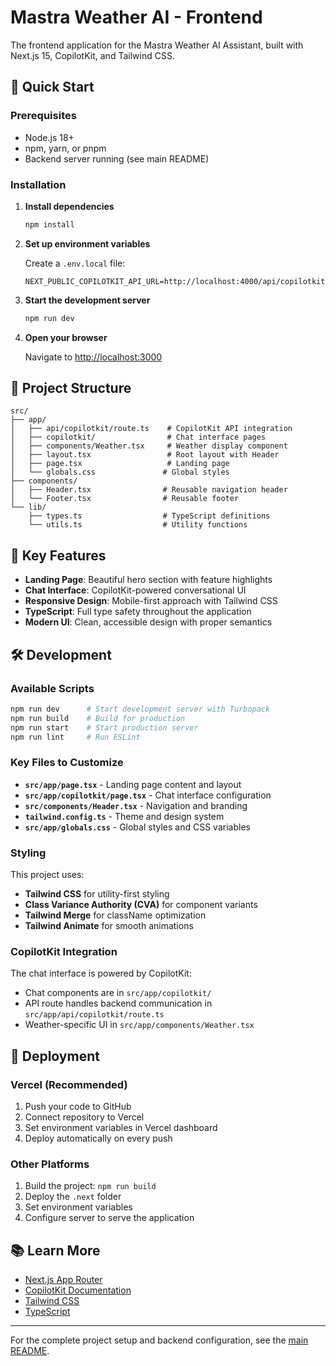 # Mastra Weather AI - Frontend

The frontend application for the Mastra Weather AI Assistant, built with Next.js 15, CopilotKit, and Tailwind CSS.

## 🚀 Quick Start

### Prerequisites

- Node.js 18+
- npm, yarn, or pnpm
- Backend server running (see main README)

### Installation

1. **Install dependencies**

   ```bash
   npm install
   ```

2. **Set up environment variables**

   Create a `.env.local` file:

   ```env
   NEXT_PUBLIC_COPILOTKIT_API_URL=http://localhost:4000/api/copilotkit
   ```

3. **Start the development server**

   ```bash
   npm run dev
   ```

4. **Open your browser**

   Navigate to [http://localhost:3000](http://localhost:3000)

## 📁 Project Structure

```
src/
├── app/
│   ├── api/copilotkit/route.ts    # CopilotKit API integration
│   ├── copilotkit/                # Chat interface pages
│   ├── components/Weather.tsx     # Weather display component
│   ├── layout.tsx                 # Root layout with Header
│   ├── page.tsx                   # Landing page
│   └── globals.css               # Global styles
├── components/
│   ├── Header.tsx                # Reusable navigation header
│   └── Footer.tsx                # Reusable footer
└── lib/
    ├── types.ts                  # TypeScript definitions
    └── utils.ts                  # Utility functions
```

## 🎨 Key Features

- **Landing Page**: Beautiful hero section with feature highlights
- **Chat Interface**: CopilotKit-powered conversational UI
- **Responsive Design**: Mobile-first approach with Tailwind CSS
- **TypeScript**: Full type safety throughout the application
- **Modern UI**: Clean, accessible design with proper semantics

## 🛠️ Development

### Available Scripts

```bash
npm run dev      # Start development server with Turbopack
npm run build    # Build for production
npm run start    # Start production server
npm run lint     # Run ESLint
```

### Key Files to Customize

- **`src/app/page.tsx`** - Landing page content and layout
- **`src/app/copilotkit/page.tsx`** - Chat interface configuration
- **`src/components/Header.tsx`** - Navigation and branding
- **`tailwind.config.ts`** - Theme and design system
- **`src/app/globals.css`** - Global styles and CSS variables

### Styling

This project uses:

- **Tailwind CSS** for utility-first styling
- **Class Variance Authority (CVA)** for component variants
- **Tailwind Merge** for className optimization
- **Tailwind Animate** for smooth animations

### CopilotKit Integration

The chat interface is powered by CopilotKit:

- Chat components are in `src/app/copilotkit/`
- API route handles backend communication in `src/app/api/copilotkit/route.ts`
- Weather-specific UI in `src/app/components/Weather.tsx`

## 🚀 Deployment

### Vercel (Recommended)

1. Push your code to GitHub
2. Connect repository to Vercel
3. Set environment variables in Vercel dashboard
4. Deploy automatically on every push

### Other Platforms

1. Build the project: `npm run build`
2. Deploy the `.next` folder
3. Set environment variables
4. Configure server to serve the application

## 📚 Learn More

- [Next.js App Router](https://nextjs.org/docs/app)
- [CopilotKit Documentation](https://copilotkit.ai/docs)
- [Tailwind CSS](https://tailwindcss.com/docs)
- [TypeScript](https://www.typescriptlang.org/docs)

---

For the complete project setup and backend configuration, see the [main README](../README.md).
